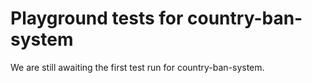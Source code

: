 # Playground tests for country-ban-system
We are still awaiting the first test run for country-ban-system.
